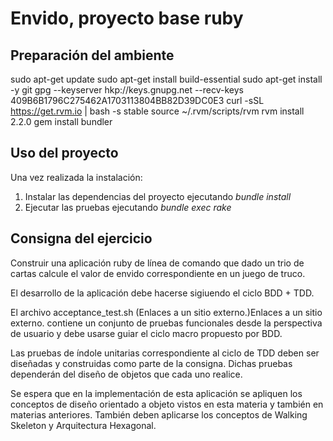 Envido, proyecto base ruby
===========================


## Preparación del ambiente

sudo apt-get update
sudo apt-get install build-essential
sudo apt-get install -y git
gpg --keyserver hkp://keys.gnupg.net --recv-keys 409B6B1796C275462A1703113804BB82D39DC0E3
curl -sSL https://get.rvm.io | bash -s stable
source ~/.rvm/scripts/rvm
rvm install 2.2.0
gem install bundler

## Uso del proyecto

Una vez realizada la instalación:

1. Instalar las dependencias del proyecto ejecutando _bundle install_
2. Ejecutar las pruebas ejecutando _bundle exec rake_

## Consigna del ejercicio

Construir una aplicación ruby de línea de comando que dado un trio de cartas calcule el valor de envido correspondiente en un juego de truco.

El desarrollo de la aplicación debe hacerse sigiuendo el ciclo BDD + TDD. 

El archivo acceptance_test.sh (Enlaces a un sitio externo.)Enlaces a un sitio externo. contiene un conjunto de pruebas funcionales desde la perspectiva de usuario y debe usarse guiar el ciclo macro propuesto por BDD.

Las pruebas de índole unitarias correspondiente al ciclo de TDD deben ser diseñadas y construidas como parte de la consigna. Dichas pruebas dependerán del diseño de objetos que cada uno realice.

Se espera que en la implementación de esta aplicación se apliquen los conceptos de diseño orientado a objeto vistos en esta materia y también en materias anteriores. También deben aplicarse los conceptos de Walking Skeleton y Arquitectura Hexagonal.